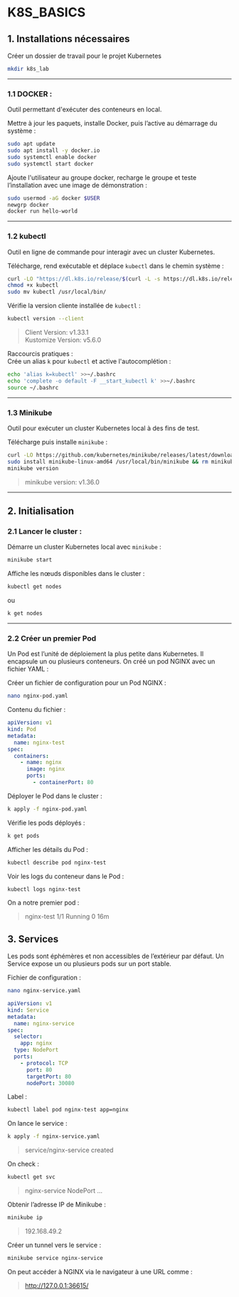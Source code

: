 # K8S_BASICS

## 1. Installations nécessaires

Créer un dossier de travail pour le projet Kubernetes
```bash
mkdir k8s_lab
```
---

### 1.1 DOCKER :
Outil permettant d'exécuter des conteneurs en local.

Mettre à jour les paquets, installe Docker, puis l’active au démarrage du système :
```bash
sudo apt update
sudo apt install -y docker.io
sudo systemctl enable docker
sudo systemctl start docker
```

Ajoute l'utilisateur au groupe docker, recharge le groupe et teste l’installation avec une image de démonstration :
```bash
sudo usermod -aG docker $USER
newgrp docker
docker run hello-world
```

---

### 1.2 kubectl 
Outil en ligne de commande pour interagir avec un cluster Kubernetes.

Télécharge, rend exécutable et déplace `kubectl` dans le chemin système :
```bash
curl -LO "https://dl.k8s.io/release/$(curl -L -s https://dl.k8s.io/release/stable.txt)/bin/linux/amd64/kubectl"
chmod +x kubectl
sudo mv kubectl /usr/local/bin/
```

Vérifie la version cliente installée de `kubectl` :
```bash
kubectl version --client
```
> Client Version: v1.33.1  
> Kustomize Version: v5.6.0

Raccourcis pratiques :  
Crée un alias `k` pour `kubectl` et active l'autocomplétion :
```bash
echo 'alias k=kubectl' >>~/.bashrc
echo 'complete -o default -F __start_kubectl k' >>~/.bashrc
source ~/.bashrc
```

---

### 1.3 Minikube 
Outil pour exécuter un cluster Kubernetes local à des fins de test.

Télécharge puis installe `minikube` :
```bash
curl -LO https://github.com/kubernetes/minikube/releases/latest/download/minikube-linux-amd64
sudo install minikube-linux-amd64 /usr/local/bin/minikube && rm minikube-linux-amd64
minikube version
```
> minikube version: v1.36.0  

---

## 2. Initialisation

### 2.1 Lancer le cluster :
Démarre un cluster Kubernetes local avec `minikube` :
```bash
minikube start
```

Affiche les nœuds disponibles dans le cluster :
```bash
kubectl get nodes
```
ou
```bash
k get nodes
```

---

### 2.2 Créer un premier Pod
Un Pod est l’unité de déploiement la plus petite dans Kubernetes. Il encapsule un ou plusieurs conteneurs.
On créé un pod NGINX avec un fichier YAML :

Créer un fichier de configuration pour un Pod NGINX :
```bash
nano nginx-pod.yaml
```

Contenu du fichier :
```yaml
apiVersion: v1
kind: Pod
metadata:
  name: nginx-test
spec:
  containers:
    - name: nginx
      image: nginx
      ports:
        - containerPort: 80
```

Déployer le Pod dans le cluster :
```bash
k apply -f nginx-pod.yaml
```

Vérifie les pods déployés :
```bash
k get pods
```

Afficher les détails du Pod :
```bash
kubectl describe pod nginx-test
```

Voir les logs du conteneur dans le Pod :
```bash
kubectl logs nginx-test
```

On a notre premier pod :
> nginx-test   1/1     Running   0   16m



## 3. Services
Les pods sont éphémères et non accessibles de l’extérieur par défaut.
Un Service expose un ou plusieurs pods sur un port stable.

Fichier de configuration :
```bash
nano nginx-service.yaml
```

```yaml
apiVersion: v1
kind: Service
metadata:
  name: nginx-service
spec:
  selector:
    app: nginx
  type: NodePort
  ports:
    - protocol: TCP
      port: 80
      targetPort: 80
      nodePort: 30080
```

Label :
```bash
kubectl label pod nginx-test app=nginx
```

On lance le service :
```bash
k apply -f nginx-service.yaml
```
> service/nginx-service created

On check :
```bash
kubectl get svc
```
> nginx-service   NodePort  ...

Obtenir l’adresse IP de Minikube :
```bash
minikube ip
```
> 192.168.49.2

Créer un tunnel vers le service :
```bash
minikube service nginx-service
```
On peut accéder à NGINX via le navigateur à une URL comme :
> http://127.0.0.1:36615/
